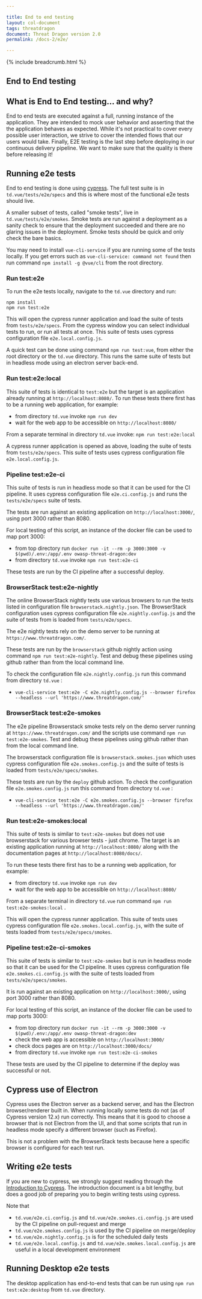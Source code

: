 ```yaml
---

title: End to end testing
layout: col-document
tags: threatdragon
document: Threat Dragon version 2.0
permalink: /docs-2/e2e/

---
```


{% include breadcrumb.html %}

## End to End testing

## What is End to End testing... and why?

End to end tests are executed against a full, running instance of the application.
They are intended to mock user behavior and asserting that the the application behaves as expected.
While it's not practical to cover every possible user interaction,
we strive to cover the intended flows that our users would take.
Finally, E2E testing is the last step before deploying in our continuous delivery pipeline.
We want to make sure that the quality is there before releasing it!

## Running e2e tests

End to end testing is done using [cypress](https://www.cypress.io/).
The full test suite is in `td.vue/tests/e2e/specs`
and this is where most of the functional e2e tests should live.

A smaller subset of tests, called "smoke tests", live in `td.vue/tests/e2e/smokes`.
Smoke tests are run against a deployment as a sanity check to ensure that the deployment succeeded
and there are no glaring issues in the deployment.
Smoke tests should be quick and only check the bare basics.

You may need to install `vue-cli-service` if you are running some of the tests locally.
If you get errors such as `vue-cli-service: command not found`
then run command `npm install -g @vue/cli` from the root directory.

### Run test:e2e

To run the e2e tests locally, navigate to the `td.vue` directory and run:

```text
npm install
npm run test:e2e
```

This will open the cypress runner application and load the suite of tests from `tests/e2e/specs`.
From the cypress window you can select individual tests to run, or run all tests at once.
This suite of tests uses cypress configuration file `e2e.local.config.js`.

A quick test can be done using command `npm run test:vue`,
from either the root directory or the `td.vue` directory.
This runs the same suite of tests but in headless mode using an electron server back-end.

### Run test:e2e:local

This suite of tests is identical to `test:e2e`
but the target is an application already running at `http://localhost:8080/`.
To run these tests there first has to be a running web application, for example:

- from directory `td.vue` invoke `npm run dev`
- wait for the web app to be accessible on `http://localhost:8080/`

From a separate terminal in directory `td.vue` invoke: `npm run test:e2e:local`

A cypress runner application is opened as above, loading the suite of tests from `tests/e2e/specs`.
This suite of tests uses cypress configuration file `e2e.local.config.js`.

### Pipeline test:e2e-ci

This suite of tests is run in headless mode so that it can be used for the CI pipeline.
It uses cypress configuration file `e2e.ci.config.js` and runs the `tests/e2e/specs` suite of tests.

The tests are run against an existing application on `http://localhost:3000/`,
using port 3000 rather than 8080.

For local testing of this script, an instance of the docker file can be used to map port 3000:

- from top directory run `docker run -it --rm -p 3000:3000 -v $(pwd)/.env:/app/.env owasp-threat-dragon:dev`
- from directory `td.vue` invoke `npm run test:e2e-ci`

These tests are run by the CI pipeline after a successful deploy.

### BrowserStack test:e2e-nightly

The online BrowserStack nightly tests use various browsers to run the tests
listed in configuration file `browserstack.nightly.json`.
The BrowserStack configuration uses cypress configuration file `e2e.nightly.config.js`
and the suite of tests from is loaded from `tests/e2e/specs`.

The e2e nightly tests rely on the demo server to be running at `https://www.threatdragon.com/`.

These tests are run by the `browserstack` github nightly action using command `npm run test:e2e-nightly`.
Test and debug these pipelines using github rather than from the local command line.

To check the configuration file `e2e.nightly.config.js` run this command from directory `td.vue` :

- `vue-cli-service test:e2e -C e2e.nightly.config.js --browser firefox --headless --url 'https://www.threatdragon.com/'`

### BrowserStack test:e2e-smokes

The e2e pipeline Browserstack smoke tests rely on the demo server
running at `https://www.threatdragon.com/` and the scripts use command `npm run test:e2e-smokes`.
Test and debug these pipelines using github rather than from the local command line.

The browserstack configuration file is `browserstack.smokes.json`
which uses cypress configuration file `e2e.smokes.config.js`
and the suite of tests is loaded from `tests/e2e/specs/smokes`.

These tests are run by the `deploy` github action.
To check the configuration file `e2e.smokes.config.js` run this command from directory `td.vue` :

- `vue-cli-service test:e2e -C e2e.smokes.config.js --browser firefox --headless --url 'https://www.threatdragon.com/'`

### Run test:e2e-smokes:local

This suite of tests is similar to `test:e2e-smokes`
but does not use browserstack for various browser tests - just chrome.
The target is an existing application running at `http://localhost:8080/`
along with the documentation pages at `http://localhost:8080/docs/`.

To run these tests there first has to be a running web application, for example:

- from directory `td.vue` invoke `npm run dev`
- wait for the web app to be accessible on `http://localhost:8080/`

From a separate terminal in directory `td.vue` run command `npm run test:e2e-smokes:local` .

This will open the cypress runner application.
This suite of tests uses cypress configuration file `e2e.smokes.local.config.js`,
with the suite of tests loaded from `tests/e2e/specs/smokes`.

### Pipeline test:e2e-ci-smokes

This suite of tests is similar to `test:e2e-smokes`
but is run in headless mode so that it can be used for the CI pipeline.
It uses cypress configuration file `e2e.smokes.ci.config.js`
with the suite of tests loaded from `tests/e2e/specs/smokes`.

It is run against an existing application on `http://localhost:3000/`,
using port 3000 rather than 8080.

For local testing of this script, an instance of the docker file can be used to map ports 3000:

- from top directory run `docker run -it --rm -p 3000:3000 -v $(pwd)/.env:/app/.env owasp-threat-dragon:dev`
- check the web app is accessible on `http://localhost:3000/`
- check docs pages are on `http://localhost:3000/docs/`
- from directory `td.vue` invoke `npm run test:e2e-ci-smokes`

These tests are used by the CI pipeline to determine if the deploy was successful or not.

## Cypress use of Electron

Cypress uses the Electron server as a backend server, and has the Electron browser/renderer built in.
When running locally some tests do not (as of Cypress version 12.x) run correctly.
This means that it is good to choose a browser that is not Electron from the UI,
and that some scripts that run in headless mode specify a different browser (such as Firefox).

This is not a problem with the BrowserStack tests because here a specific browser is configured for each test run.

## Writing e2e tests

If you are new to cypress, we strongly suggest reading through the
[Introduction to Cypress](https://docs.cypress.io/guides/core-concepts/introduction-to-cypress).
The introduction document is a bit lengthy,
but does a good job of preparing you to begin writing tests using cypress.

Note that

- `td.vue/e2e.ci.config.js` and `td.vue/e2e.smokes.ci.config.js` are used by the CI pipeline on pull-request and merge
- `td.vue/e2e.smokes.config.js` is used by the CI pipeline on merge/deploy
- `td.vue/e2e.nightly.config.js` is for the scheduled daily tests
- `td.vue/e2e.local.config.js` and `td.vue/e2e.smokes.local.config.js` are useful in a local development environment

## Running Desktop e2e tests

The desktop application has end-to-end tests that can be run using `npm run test:e2e:desktop` from `td.vue` directory.
